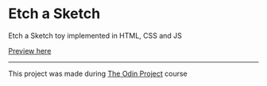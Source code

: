 # Etch a Sketch
Etch a Sketch toy implemented in HTML, CSS and JS

[Preview here](https://justmemet.github.io/etch-a-sketch/)

---
This project was made during [The Odin Project](https://www.theodinproject.com/) course
